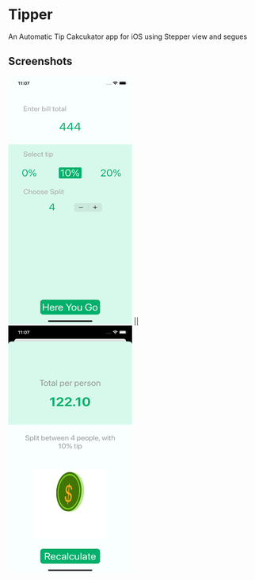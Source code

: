 # Tipper
An Automatic Tip Cakcukator app for iOS using Stepper view and segues

## Screenshots 

<img src="Documentation/1.png" width="250" height="500"> || <img src="Documentation/2.png" width="250" height="500">
